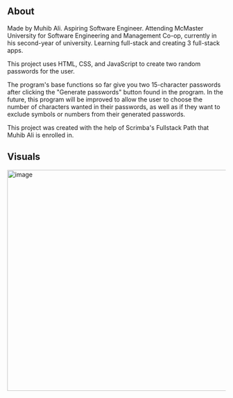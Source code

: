 ## About

Made by Muhib Ali. Aspiring Software Engineer. Attending McMaster University for Software Engineering and Management Co-op, currently in his second-year of university. Learning full-stack and creating 3 full-stack apps.

This project uses HTML, CSS, and JavaScript to create two random passwords for the user. 

The program's base functions so far give you two 15-character passwords after clicking the "Generate passwords" button found in the program. In the future, this program will be improved to allow the user to choose the number of characters wanted in their passwords, as well as if they want to exclude symbols or numbers from their generated passwords.

This project was created with the help of Scrimba's Fullstack Path that Muhib Ali is enrolled in.

## Visuals

<img width="601" height="509" alt="image" src="https://github.com/user-attachments/assets/63cdf56e-001f-42fa-b37e-e210878f621b" />
